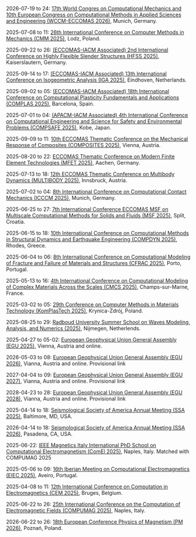 2026-07-19 to 24: [17th World Congres on Computational Mechanics and 10th European Congress on Computational Methods in Applied Sciences and Engineering (WCCM-ECCOMAS 2026)](https://wccm-eccomas2026.org/), Munich, Germany.

2025-07-08 to 11: [26th International Conference on Computer Methods in Mechanics (CMM 2025)](https://cmm2025.p.lodz.pl/), Lodz, Poland.

2025-09-22 to 26: [(ECCOMAS-IACM Associated) 2nd International Conference on Highly Flexible Slender Structures (HFSS 2025)](https://hfss.uniri.hr/), Kaiserslautern, Germany.

2025-09-14 to 17: [(ECCOMAS-IACM Associated) 13th International Conference on Isogeometric Analysis (IGA 2025)](https://iga2025.cimne.com/), Eindhoven, Netherlands.

2025-09-02 to 05: [(ECCOMAS-IACM Associated) 18th International Conference on Computational Plasticity Fundamentals and Applications (COMPLAS 2025)](https://complas2025.cimne.com/complas_2025), Barcelona, Spain.

2025-07-01 to 04: [(APACM-IACM Associated) 4th International Conference on Computational Engineering and Science for Safety and Environmental Problems (COMPSAFE 2025)](https://www.compsafe2025.org/), Kobe, Japan.

2025-09-09 to 11: [10th ECCOMAS Thematic Conference on the Mechanical Response of Composites (COMPOSITES 2025)](https://composites2025.cimne.com/), Vienna, Austria.

2025-08-20 to 22: [ECCOMAS Thematic Conference on Modern Finite Element Technologies (MFET 2025)](https://mfet2025.de/), Aachen, Germany.

2025-07-13 to 18: [12th ECCOMAS Thematic Conference on Multibody Dynamics (MULTIBODY 2025)](https://www.uibk.ac.at/en/congress/multibody2025/), Innsbruck, Austria.

2025-07-02 to 04: [8th International Conference on Computational Contact Mechanics (ICCCM 2025)](https://www.unibw.de/icccm2025), Munich, Germany.

2025-06-25 to 27: [7th International Conference ECCOMAS MSF on Multiscale Computational Methods for Solids and Fluids (MSF 2025)](https://ceacm.net/msf-2025/), Split, Croatia.

2025-06-15 to 18: [10th International Conference on Computational Methods in Structural Dynamics and Earthquake Engineering (COMPDYN 2025)](https://2025.compdyn.org/), Rhodes, Greece.

2025-06-04 to 06: [8th International Conference on Computational Modeling of Fracture and Failure of Materials and Structures (CFRAC 2025)](https://www.cfrac2025.pt/), Porto, Portugal.

2025-05-13 to 16: [4th International Conference on Computational Modeling of Complex Materials Across the Scales (CMCS 2025)](https://cmcs2025.sciencesconf.org/), Champs-sur-Marne, France.

2025-03-02 to 05: [29th Conference on Computer Methods in Materials Technology (KomPlasTech 2025)](https://komplastech.agh.edu.pl/), Krynica-Zdrój, Poland.

2025-08-25 to 29: [Radboud University Summer School on Waves Modeling, Analysis, and Numerics (2025)](https://www.math.ru.nl/wave/), Nijmegen, Netherlends.

2025-04-27 to 05-02: [European Geophysical Union General Assembly (EGU 2025)](https://www.egu25.eu/), Vienna, Austria and online.

2026-05-03 to 08: [European Geophysical Union General Assembly (EGU 2026)](https://www.egu.eu/meetings/calendar/egu/), Vianna, Austria and online. Provisional link

2027-04-04 to 09: [European Geophysical Union General Assembly (EGU 2027)](https://www.egu.eu/meetings/calendar/egu/), Vianna, Austria and online. Provisional link

2028-04-23 to 28: [European Geophysical Union General Assembly (EGU 2028)](https://www.egu.eu/meetings/calendar/egu/), Vianna, Austria and online. Provisional link

2025-04-14 to 18: [Seismological Society of America Annual Meeting (SSA 2025)](https://2025.meetings.seismosoc.org/), Baltimore, MD, USA.

2026-04-14 to 18: [Seismological Society of America Annual Meeting (SSA 2026)](https://meetings.seismosoc.org/), Pasadena, CA, USA.

2025-06-22: [IEEE Magnetics Italy International PhD School on Computational Electromagnetism (ComEl 2025)](https://www.comel2025phdschool.com/), Naples, Italy. Matched with COMPUMAG 2025

2025-05-06 to 09: [16th Iberian Meeting on Computational Electromagnetics (EIEC 2025)](https://eiec.av.it.pt/), Aveiro, Portugal.

2025-04-08 to 11: [12th International Conference on Computation in Electromagnetics (CEM 2025)](https://cem2025.com/), Bruges, Belgium.

2025-06-22 to 26: [25th International Conference on the Computation of Electromagnetic Fields (COMPUMAG 2025)](https://www.compumag2025.com/), Naples, Italy.

2026-06-22 to 26: [18th European Conference Physics of Magnetism (PM 2026)](https://www.ifmpan.poznan.pl/pm26/), Poznań, Poland.

